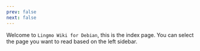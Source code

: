 ```yaml
---
prev: false
next: false
---
```


Welcome to `Lingmo Wiki for Debian`, this is the index page.
You can select the page you want to read based on the left sidebar.